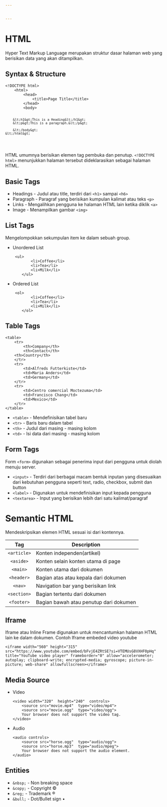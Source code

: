 ```yaml
---


---
```


<h1 id="html">HTML</h1>
<p>Hyper Text Markup Language merupakan struktur dasar halaman web yang berisikan data yang akan ditampilkan.</p>
<h2 id="syntax--structure">Syntax &amp; Structure</h2>
<pre><code>&lt;!DOCTYPE html&gt;  
	&lt;html&gt;  
		&lt;head&gt;  
			&lt;title&gt;Page Title&lt;/title&gt;  
		&lt;/head&gt;  
		&lt;body&gt;  
  
		&lt;h1&gt;This is a Heading&lt;/h1&gt;  
		&lt;p&gt;This is a paragraph.&lt;/p&gt;  
  
		&lt;/body&gt;  
	&lt;/html&gt;
</code></pre>
<p>HTML umumnya berisikan elemen tag pembuka dan penutup. <code>&lt;!DOCTYPE html&gt;</code> menunjukkan halaman tersebut dideklarasikan sebagai halaman HTML.</p>
<h2 id="basic-tags">Basic Tags</h2>
<ul>
<li>Headings - Judul atau title, terdiri dari <code>&lt;h1&gt;</code> sampai <code>&lt;h6&gt;</code></li>
<li>Paragraph - Paragraf yang berisikan kumpulan kalimat atau teks <code>&lt;p&gt;</code></li>
<li>Links - Mengalihkan pengguna ke halaman HTML lain ketika diklik <code>&lt;a&gt;</code></li>
<li>Image - Menampilkan gambar <code>&lt;img&gt;</code></li>
</ul>
<h2 id="list-tags">List Tags</h2>
<p>Mengelompokkan sekumpulan item ke dalam sebuah group.</p>
<ul>
<li>
<p>Unordered List</p>
<pre><code>	&lt;ul&gt;  
		&lt;li&gt;Coffee&lt;/li&gt;  
		&lt;li&gt;Tea&lt;/li&gt;  
		&lt;li&gt;Milk&lt;/li&gt;  
	&lt;/ul&gt;
</code></pre>
</li>
<li>
<p>Ordered List</p>
<pre><code>	&lt;ol&gt;  
		&lt;li&gt;Coffee&lt;/li&gt;  
		&lt;li&gt;Tea&lt;/li&gt;  
		&lt;li&gt;Milk&lt;/li&gt;  
	&lt;/ol&gt;
</code></pre>
</li>
</ul>
<h2 id="table-tags">Table Tags</h2>
<pre><code>&lt;table&gt;  
	&lt;tr&gt;  
		&lt;th&gt;Company&lt;/th&gt;  
		&lt;th&gt;Contact&lt;/th&gt;  
	&lt;th&gt;Country&lt;/th&gt;  
	&lt;/tr&gt;  
	&lt;tr&gt;  
		&lt;td&gt;Alfreds Futterkiste&lt;/td&gt;  
		&lt;td&gt;Maria Anders&lt;/td&gt;  
		&lt;td&gt;Germany&lt;/td&gt;  
	&lt;/tr&gt;  
	&lt;tr&gt;  
		&lt;td&gt;Centro comercial Moctezuma&lt;/td&gt;  
		&lt;td&gt;Francisco Chang&lt;/td&gt;  
		&lt;td&gt;Mexico&lt;/td&gt;  
	&lt;/tr&gt;  
&lt;/table&gt;
</code></pre>
<ul>
<li><code>&lt;table&gt;</code> - Mendefinisikan tabel baru</li>
<li><code>&lt;tr&gt;</code> - Baris baru dalam tabel</li>
<li><code>&lt;th&gt;</code> - Judul dari masing - masing kolom</li>
<li><code>&lt;td&gt;</code> - Isi data dari masing - masing kolom</li>
</ul>
<h2 id="form-tags">Form Tags</h2>
<p>Form <code>&lt;form&gt;</code> digunakan sebagai penerima input dari pengguna untuk diolah menuju server.</p>
<ul>
<li><code>&lt;input&gt;</code> - Terdiri dari berbagai macam bentuk inputan yang disesuaikan dari kebutuhan pengguna seperti text, radio, checkbox, submit dan button</li>
<li><code>&lt;label&gt;</code> - Digunakan untuk mendefinisikan input kepada pengguna</li>
<li><code>&lt;textarea&gt;</code> - Input yang berisikan lebih dari satu kalimat/paragraf</li>
</ul>
<h1 id="semantic-html">Semantic HTML</h1>
<p>Mendeskripsikan elemen HTML sesuai isi dari kontennya.</p>

<table>
<thead>
<tr>
<th align="center">Tag</th>
<th>Description</th>
</tr>
</thead>
<tbody>
<tr>
<td align="center"><code>&lt;article&gt;</code></td>
<td>Konten independen(artikel)</td>
</tr>
<tr>
<td align="center"><code>&lt;aside&gt;</code></td>
<td>Konten selain konten utama di page</td>
</tr>
<tr>
<td align="center"><code>&lt;main&gt;</code></td>
<td>Konten utama dari dokumen</td>
</tr>
<tr>
<td align="center"><code>&lt;header&gt;</code></td>
<td>Bagian atas atau kepala dari dokumen</td>
</tr>
<tr>
<td align="center"><code>&lt;nav&gt;</code></td>
<td>Navigation bar yang berisikan link</td>
</tr>
<tr>
<td align="center"><code>&lt;section&gt;</code></td>
<td>Bagian tertentu dari dokumen</td>
</tr>
<tr>
<td align="center"><code>&lt;footer&gt;</code></td>
<td>Bagian bawah atau penutup dari dokumen</td>
</tr>
</tbody>
</table><h2 id="iframe">Iframe</h2>
<p>Iframe atau Inline Frame digunakan untuk mencantumkan halaman HTML lain ke dalam dokumen. Contoh Iframe embeded video youtube</p>
<pre><code>&lt;iframe width="560" height="315" src="https://www.youtube.com/embed/bFvjE4ZRtSE?si=VTEMUsG8VXHF0pHq" title="YouTube video player" frameborder="0" allow="accelerometer; autoplay; clipboard-write; encrypted-media; gyroscope; picture-in-picture; web-share" allowfullscreen&gt;&lt;/iframe&gt;
</code></pre>
<h2 id="media-source">Media Source</h2>
<ul>
<li>
<p>Video</p>
<pre><code>&lt;video width="320"  height="240"  controls&gt;  
	&lt;source src="movie.mp4"  type="video/mp4"&gt;  
	&lt;source src="movie.ogg"  type="video/ogg"&gt;  
	Your browser does not support the video tag.  
&lt;/video&gt;
</code></pre>
</li>
<li>
<p>Audio</p>
<pre><code>&lt;audio controls&gt;  
	&lt;source src="horse.ogg"  type="audio/ogg"&gt;  
	&lt;source src="horse.mp3"  type="audio/mpeg"&gt;  
	Your browser does not support the audio element.  
&lt;/audio&gt;
</code></pre>
</li>
</ul>
<h2 id="entities">Entities</h2>
<ul>
<li><code>&amp;nbsp;</code> - Non breaking space</li>
<li><code>&amp;copy;</code> - Copyright ©</li>
<li><code>&amp;reg;</code> - Trademark ®</li>
<li><code>&amp;bull;</code> - Dot/Bullet sign •</li>
</ul>

